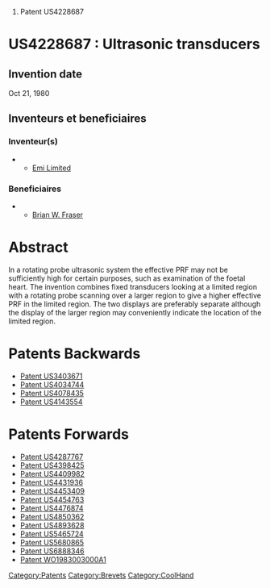 1.  Patent US4228687

US4228687 : Ultrasonic transducers
==================================

Invention date
--------------

Oct 21, 1980

Inventeurs et beneficiaires
---------------------------

### Inventeur(s)

-   -   [Emi Limited](Emi_Limited "wikilink")

### Beneficiaires

-   -   [Brian W. Fraser](Brian_W._Fraser "wikilink")

Abstract
========

In a rotating probe ultrasonic system the effective PRF may not be
sufficiently high for certain purposes, such as examination of the
foetal heart. The invention combines fixed transducers looking at a
limited region with a rotating probe scanning over a larger region to
give a higher effective PRF in the limited region. The two displays are
preferably separate although the display of the larger region may
conveniently indicate the location of the limited region.

Patents Backwards
=================

-   [Patent US3403671](Patent_US3403671 "wikilink")
-   [Patent US4034744](Patent_US4034744 "wikilink")
-   [Patent US4078435](Patent_US4078435 "wikilink")
-   [Patent US4143554](Patent_US4143554 "wikilink")

Patents Forwards
================

-   [Patent US4287767](Patent_US4287767 "wikilink")
-   [Patent US4398425](Patent_US4398425 "wikilink")
-   [Patent US4409982](Patent_US4409982 "wikilink")
-   [Patent US4431936](Patent_US4431936 "wikilink")
-   [Patent US4453409](Patent_US4453409 "wikilink")
-   [Patent US4454763](Patent_US4454763 "wikilink")
-   [Patent US4476874](Patent_US4476874 "wikilink")
-   [Patent US4850362](Patent_US4850362 "wikilink")
-   [Patent US4893628](Patent_US4893628 "wikilink")
-   [Patent US5465724](Patent_US5465724 "wikilink")
-   [Patent US5680865](Patent_US5680865 "wikilink")
-   [Patent US6888346](Patent_US6888346 "wikilink")
-   [Patent WO1983003000A1](Patent_WO1983003000A1 "wikilink")

<Category:Patents> <Category:Brevets> <Category:CoolHand>
